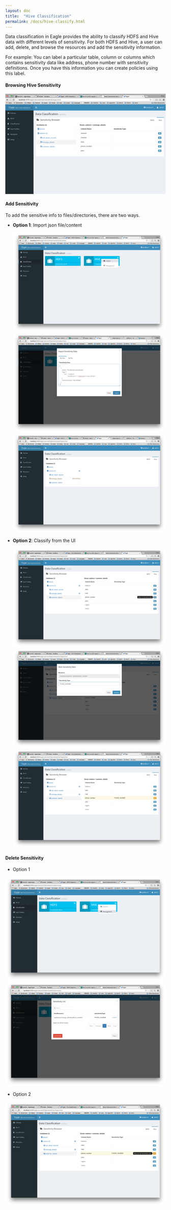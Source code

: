 ```yaml
---
layout: doc
title:  "Hive Classification"
permalink: /docs/hive-classify.html
---
```



Data classification in Eagle provides the ability to classify HDFS and Hive data with different levels of sensitivity. For both HDFS and Hive, a user can add, delete, and browse the resources and add the sensitivity information.

For example: You can label a particular table, column or columns which contains sensitivity data like address, phone number with sensitivity definitions. Once you have this information you can create policies using this label.


#### Browsing Hive Sensitivity 

![Hive classification](/images/docs/hiveBrowse.png)

#### Add Sensitivity

To add the sensitive info to files/directories, there are two ways.

* **Option 1**: Import json file/content

	![Hive classification](/images/docs/hiveImport.png)
	![Hive classification](/images/docs/hiveImport2.png)
	![Hive classification](/images/docs/hiveImport3.png)

* **Option 2**: Classify from the UI

	![Hive classification](/images/docs/hiveMark.png)
	![Hive classification](/images/docs/hiveMark2.png)
	![Hive classification](/images/docs/hiveMark3.png)

#### Delete Sensitivity

* Option 1

![Hive classification](/images/docs/hiveDelete.png)
![Hive classification](/images/docs/hiveDelete2.png)

* Option 2

![Hive classification](/images/docs/hiveRemove.png)